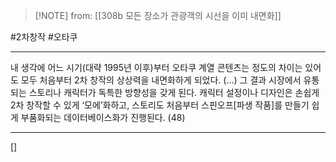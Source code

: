  > [!NOTE] from: [[308b 모든 장소가 관광객의 시선을 이미 내면화]]

#2차창작 #오타쿠 

--- 
내 생각에 어느 시기(대략 1995년 이후)부터 오타쿠 계열 콘텐츠는 정도의 차이는 있어도 모두 처음부터 2차 창작의 상상력을 내면화하게 되었다. (…) 그 결과 시장에서 유통되는 스토리나 캐릭터가 독특한 방향성을 갖게 된다. 캐릭터 설정이나 디자인은 손쉽게 2차 창작할 수 있게 ‘모에’화하고, 스토리도 처음부터 스핀오프[파생 작품]를 만들기 쉽게 부품화되는 데이터베이스화가 진행된다. (48)


--- 
[]